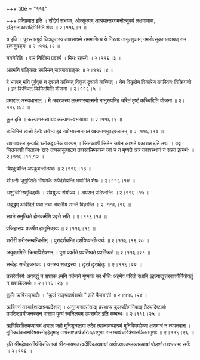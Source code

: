+++
title = "११६"

+++
प्रतिप्रयात इति । सोद्वेगं सभयम्, औत्सुक्यम् आश्रयान्तरगमनौत्सुक्यं लक्षयामास, इङ्गिताकारादिभिरिति शेषः  ॥  २।११६।१  ॥   

  

य इति । पुरस्तात्पुर्वं चित्रकूटस्य तापसाश्रमे राममाश्रित्य ये निरताः तानुत्सुकान् गमनोत्सुकानलक्षयत् राम इत्यनुषङ्गः  ॥  २।११६।२  ॥   

  

नयनैरिति । रामं निर्दिश्य प्रदर्श्य । मिथः रहस्ये  ॥  २।११६।३  ॥   

  

आत्मनि शङ्कितः स्वस्मिन् सञ्जातशङ्कः  ॥  २।११६।४  ॥   

  

हे भगवन् मयि पूर्ववृत्तं न दृश्यते कच्चित् विकृतं दृश्यते कच्चित् । येन विकृतेन विकारेण तपस्विनः विक्रियन्ते । इदं किञ्चित् किमिदमिति योजना  ॥  २।११६।५  ॥   

  

प्रमादात् अनवधानात् । मे अवरजस्य लक्ष्मणस्यात्मनो नानुरूपमिह चरितं दृष्टं कच्चिदिति योजना  ॥  २।११६।६८  ॥   

  

कुत इति । कल्याणसत्त्वायाः कल्याणस्वभावायाः  ॥  २।११६।९  ॥   

  

त्वन्निमित्तं त्वत्तो हेतोः रक्षोभ्य इदं रक्षोभ्यस्समागतं वक्ष्यमाणमुपद्रवजातम्  ॥  २।११६।१०  ॥   

  

रावणावरज इत्यादि श्लोकद्वयमेकं वाक्यम् । जितकाशी जितेन जयेन काशते प्रकाशत इति तथा । यद्वा जितकाशी जिताहवः खरः तापसानुत्पाट्य तापसान्निष्कास्य त्वां च न मृष्यते अत्र तवावस्थानं न सहत इत्यर्थः  ॥  २।११६।११,१२  ॥   

  

विप्रकुर्वान्ति अपकुर्वन्तीत्यर्थः  ॥  २।११६।१३  ॥   

  

बीभत्सैः जुगुप्सितैः भीषणकै रूपैर्दर्शयन्ति भयमिति शेषः  ॥  २।११६।१४  ॥   

  

अशुचिभिरशुचिद्रव्यैः । संप्रयुज्य संयोज्य । अपरान् प्रतिघ्नन्ति  ॥  २।११६।१५  ॥   

  

अबुद्धम् अविदितं यथा तथा अवलीय रमन्ते विहरन्ति  ॥  २।११६।१६  ॥   

  

सवने समुत्थिते होमकर्मणि प्रवृत्ते सति  ॥  २।११६।१७  ॥   

  

प्रजिहासवः प्रकर्षेण हातुमिच्छवः  ॥  २।११६।१८  ॥   

  

शरीरीं शरीरसम्बन्धिनीम् । पुरादर्शयन्ति दर्शयिष्यन्तीत्यर्थः  ॥  २।११६।१९,२०  ॥   

  

अयुक्तमिति क्रियाविशेषणम् । पुरा प्रवर्तते प्रवर्तिष्यते प्रवर्तिष्यते  ॥  २।११६।२१  ॥   

  

सन्देहः सन्देहजनकः । यत्तस्य सन्नद्धस्य । दुःखं दुःखहेतुः  ॥  २।११६।२२  ॥   

  

उत्तरैर्वाक्यैः अवबद्धुं न शशाक ऽमयि वर्तमाने युष्माकं का भीतिः अहमेव परितो रक्षामि ऽइत्याद्युत्तरवाक्यैर्नियोक्तुं न शशाकेत्यर्थः  ॥  २।११६।२३  ॥   

  

कुलैः ऋषिसङ्घातैः । "कुलं सङ्घातवंशयोः " इति वैजयन्ती  ॥  २।११६।२४  ॥   

  

ऋषिगणं तस्माद्देशादाश्रमप्रदेशात् । अनुगमनात्संसाद्य प्रस्थाप्य कुलपतिमभिवाद्य तैरुपदिष्टार्थः उपदिष्टप्रयोजनस्सन् वासाय पुण्यं स्वनिलयम् उपसम्पेद इति सम्बन्धः  ॥  २।११६।२५  ॥   

  

ऋषिविरहितमप्याश्रमं क्षणान्न जहौ मुनिशून्यतया तदैव त्याज्यमप्याश्रमं मुनिविषयप्रेम्णा क्षणमात्रं न त्यक्तवान् । मुनिकर्तृकरामविषयस्नेहहेतुमाह तापसाश्चार्षचरितधृतगुणाः रामस्यार्षचरित्रेणासञ्जितगुणाः  ॥  २।११६।२६  ॥   

  

इति श्रीमहेश्वरतीर्थविरचितायां श्रीरामायणतत्त्वदीपिकाख्यायां अयोध्याकाण्डव्याख्यायां षोडशोत्तरशततमः सर्गः  ॥  २।११६  ॥   

  

  

